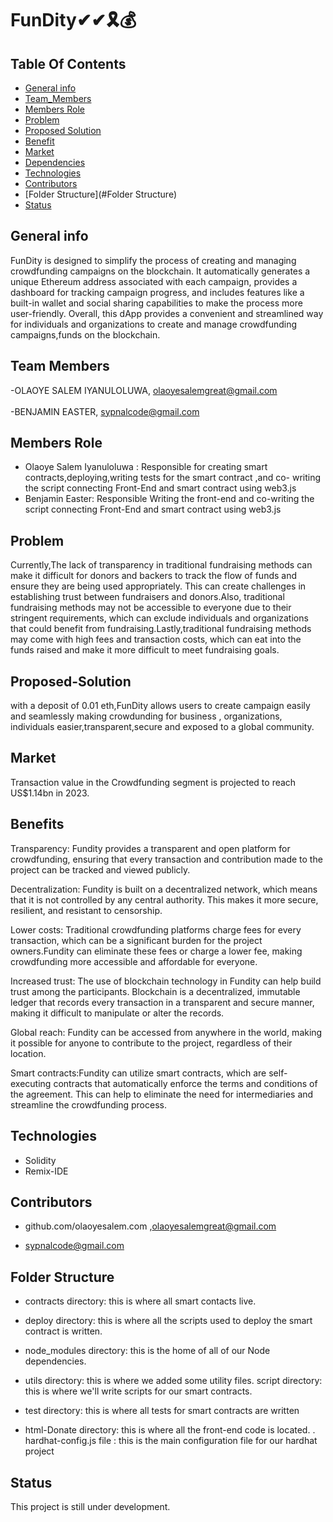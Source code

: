 # FunDity✔✔🎗💰

## **Table Of Contents**


* [General info](#general-info)
* [Team_Members](#Team-Members)
*  [Members Role](#Members-Role)
* [Problem](#Problem)
* [Proposed Solution](#proposed-solution)
* [Benefit](#Benenfit)
* [Market](#Market)
* [Dependencies](#Dependencies)
* [Technologies](#technologies)
* [Contributors](#contributors)
* [Folder Structure](#Folder Structure)
* [Status](#status)




## General info

FunDity is designed to simplify the process of creating and managing crowdfunding campaigns on the blockchain. It automatically generates a unique Ethereum address associated with each campaign, provides a dashboard for tracking campaign progress, and includes features like a built-in wallet and social sharing capabilities to make the process more user-friendly. Overall, this dApp provides a convenient and streamlined way for individuals and organizations to create and manage crowdfunding campaigns,funds on the blockchain.

## Team Members
-OLAOYE SALEM IYANULOLUWA, olaoyesalemgreat@gmail.com
<br></br>
-BENJAMIN EASTER, sypnalcode@gmail.com

## Members Role

- Olaoye Salem Iyanuloluwa : Responsible for creating smart contracts,deploying,writing tests for the smart contract ,and co- writing the script connecting Front-End and smart contract  using web3.js
- Benjamin Easter: Responsible Writing the front-end and co-writing the script connecting Front-End and smart contract  using web3.js

## Problem
Currently,The lack of transparency in traditional fundraising methods can make it difficult for donors and backers to track the flow of funds and ensure they are being used appropriately. This can create challenges in establishing trust between fundraisers and donors.Also, traditional fundraising methods may not be accessible to everyone due to their stringent requirements, which can exclude individuals and organizations that could benefit from fundraising.Lastly,traditional fundraising methods may come with high fees and transaction costs, which can eat into the funds raised and make it more difficult to meet fundraising goals.

## Proposed-Solution
with a deposit of 0.01 eth,FunDity allows users to create campaign easily and seamlessly making crowdunding for business , organizations, individuals easier,transparent,secure and exposed to a global community.


## Market
Transaction value in the Crowdfunding segment is projected to reach US$1.14bn in 2023. 

## Benefits
Transparency: Fundity provides a transparent and open platform for crowdfunding, ensuring that every transaction and contribution made to the project can be tracked and viewed publicly.

Decentralization: Fundity  is built on a decentralized network, which means that it is not controlled by any central authority. This makes it more secure, resilient, and resistant to censorship.

Lower costs: Traditional crowdfunding platforms charge fees for every transaction, which can be a significant burden for the project owners.Fundity  can eliminate these fees or charge a lower fee, making crowdfunding more accessible and affordable for everyone.

Increased trust: The use of blockchain technology in Fundity  can help build trust among the participants. Blockchain is a decentralized, immutable ledger that records every transaction in a transparent and secure manner, making it difficult to manipulate or alter the records.

Global reach: Fundity can be accessed from anywhere in the world, making it possible for anyone to contribute to the project, regardless of their location.

Smart contracts:Fundity  can utilize smart contracts, which are self-executing contracts that automatically enforce the terms and conditions of the agreement. This can help to eliminate the need for intermediaries and streamline the crowdfunding process.


## Technologies
* Solidity
* Remix-IDE



## Contributors

* github.com/olaoyesalem.com
  ,olaoyesalemgreat@gmail.com
  
* sypnalcode@gmail.com

## Folder Structure
- contracts directory: this is where all smart contacts live. 

- deploy directory: this is where all the scripts used to deploy the smart contract is written.

- node_modules directory: this is the home of all of our Node dependencies.

- utils directory: this is where we added some utility files.
  script directory: this is where we'll write scripts for our smart contracts.

- test directory: this is where all tests for smart contracts are written

- html-Donate directory: this is where all the front-end code is located.
. hardhat-config.js file :  this is the main configuration file for our hardhat project


## Status
This project is still under development.





